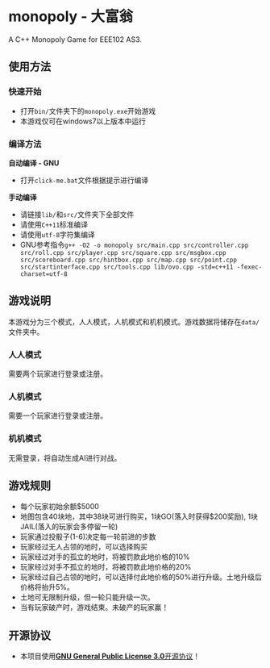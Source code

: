 # monopoly - 大富翁
A C++ Monopoly Game for EEE102 AS3.

## 使用方法
### 快速开始
 - 打开`bin/`文件夹下的`monopoly.exe`开始游戏
 - 本游戏仅可在windows7以上版本中运行
 
### 编译方法
**自动编译 - GNU**<br/>
 - 打开`click-me.bat`文件根据提示进行编译

**手动编译**<br/>
 - 请链接`lib/`和`src/`文件夹下全部文件
 - 请使用`C++11`标准编译
 - 请使用`utf-8`字符集编译
 - GNU参考指令`g++ -O2 -o monopoly src/main.cpp src/controller.cpp src/roll.cpp src/player.cpp src/square.cpp src/msgbox.cpp src/scoreboard.cpp src/hintbox.cpp src/map.cpp src/point.cpp src/startinterface.cpp src/tools.cpp lib/ovo.cpp -std=c++11 -fexec-charset=utf-8`
 
## 游戏说明
本游戏分为三个模式，人人模式，人机模式和机机模式。游戏数据将储存在`data/`文件夹中。
### 人人模式
需要两个玩家进行登录或注册。

### 人机模式
需要一个玩家进行登录或注册。

### 机机模式
无需登录，将自动生成AI进行对战。

## 游戏规则
 - 每个玩家初始余额$5000
 - 地图包含40块地，其中38块可进行购买，1块GO(落入时获得$200奖励), 1块JAIL(落入的玩家会多停留一轮)
 - 玩家通过投骰子(1-6)决定每一轮前进的步数
 - 玩家经过无人占领的地时，可以选择购买
 - 玩家经过对手的孤立的地时，将被罚款此地价格的10%
 - 玩家经过对手不孤立的地时，将被罚款此地价格的20%
 - 玩家经过自己占领的地时，可以选择付此地价格的50%进行升级。土地升级后价格将抬升5%。
 - 土地可无限制升级，但一轮只能升级一次。
 - 当有玩家破产时，游戏结束。未破产的玩家赢！
 
 ## 开源协议
 - 本项目使用[**GNU General Public License 3.0**开源协议](/LICENSE)！
 
